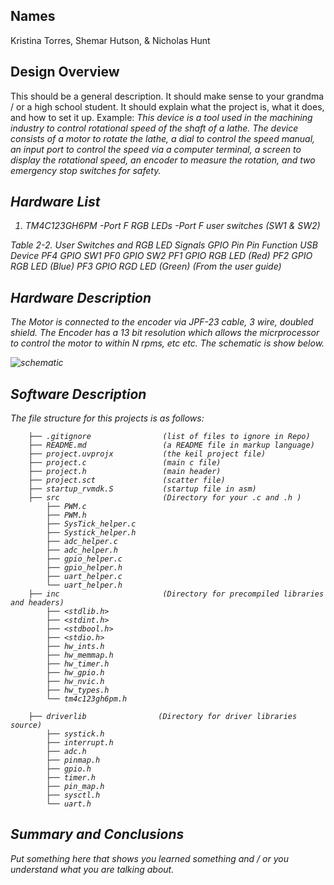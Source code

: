 
## Names 
Kristina Torres, Shemar Hutson, & Nicholas Hunt
   
## Design Overview
This should be a general description.  It should make sense to your grandma / or a high school student.  It should explain what the project is, what it does, and how to set it up. Example:
<em> This device is a tool used in the machining industry to control rotational speed of the shaft of a lathe.  The device consists of a motor to rotate the lathe, a dial to control the speed manual, an input port to control the speed via a computer terminal, a screen to display the rotational speed, an encoder to measure the rotation, and two emergency stop switches for safety. 
    
## Hardware List

1. TM4C123GH6PM
   -Port F RGB LEDs
   -Port F user switches (SW1 & SW2)
   
Table 2-2. User Switches and RGB LED Signals
GPIO Pin               Pin Function                     USB Device
PF4                          GPIO                                  SW1
PF0                          GPIO                                  SW2
PF1                          GPIO                         RGB LED (Red)
PF2                          GPIO                         RGB LED (Blue)
PF3                          GPIO                       RGD LED (Green)
(From the user guide)


## Hardware Description
The Motor is connected to the encoder via JPF-23 cable, 3 wire, doubled shield.  The Encoder has a 13 bit resolution which allows the micrprocessor to control the motor to within N rpms, etc etc.  The schematic is show below.

![schematic](https://github.com/drnobodyphd/LAB_SETUP/blob/master/images/schem.jpg)    


## Software Description
The file structure for this projects is as follows:

        ├── .gitignore                (list of files to ignore in Repo)
        ├── README.md                 (a README file in markup language)
        ├── project.uvprojx           (the keil project file)
        ├── project.c                 (main c file)
        ├── project.h                 (main header)
        ├── project.sct               (scatter file)
        ├── startup_rvmdk.S           (startup file in asm)
        ├── src                       (Directory for your .c and .h )
            ├── PWM.c 
            ├── PWM.h
            ├── SysTick_helper.c 
            ├── Systick_helper.h
            ├── adc_helper.c
            ├── adc_helper.h
            ├── gpio_helper.c
            ├── gpio_helper.h
            ├── uart_helper.c
            └── uart_helper.h
        ├── inc                       (Directory for precompiled libraries and headers)
            ├── <stdlib.h>
            ├── <stdint.h>
            ├── <stdbool.h>
            ├── <stdio.h>
            ├── hw_ints.h
            ├── hw_memmap.h
            ├── hw_timer.h
            ├── hw_gpio.h
            ├── hw_nvic.h
            ├── hw_types.h
            └── tm4c123gh6pm.h
            
        ├── driverlib                (Directory for driver libraries source)
            ├── systick.h             
            ├── interrupt.h
            ├── adc.h
            ├── pinmap.h
            ├── gpio.h
            ├── timer.h
            ├── pin_map.h
            ├── sysctl.h
            └── uart.h
           
  

## Summary and Conclusions
Put something here that shows you learned something and / or you understand what you are talking about.  
